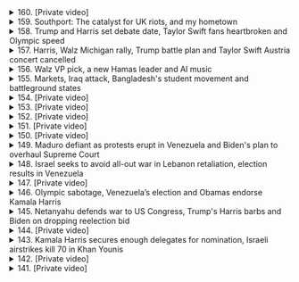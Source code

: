 <details>
<summary>160. [Private video]</summary><br>

<a href="https://www.youtube.com/watch?v=qh_elBDQEJs" target="_blank">
    <img src="https://img.youtube.com/vi/qh_elBDQEJs/maxresdefault.jpg" 
        alt="[Youtube]" width="200">
</a>

# [Private video]


</details>

<details>
<summary>159. Southport: The catalyst for UK riots, and my hometown</summary><br>

<a href="https://www.youtube.com/watch?v=U9hqu6f9SAI" target="_blank">
    <img src="https://img.youtube.com/vi/U9hqu6f9SAI/maxresdefault.jpg" 
        alt="[Youtube]" width="200">
</a>

# Southport: The catalyst for UK riots, and my hometown


</details>

<details>
<summary>158. Trump and Harris set debate date, Taylor Swift fans heartbroken and Olympic speed</summary><br>

<a href="https://www.youtube.com/watch?v=VDBv4nF1I8w" target="_blank">
    <img src="https://img.youtube.com/vi/VDBv4nF1I8w/maxresdefault.jpg" 
        alt="[Youtube]" width="200">
</a>

# Trump and Harris set debate date, Taylor Swift fans heartbroken and Olympic speed


</details>

<details>
<summary>157. Harris, Walz Michigan rally, Trump battle plan and Taylor Swift Austria concert cancelled</summary><br>

<a href="https://www.youtube.com/watch?v=Fe7J2dIRGRw" target="_blank">
    <img src="https://img.youtube.com/vi/Fe7J2dIRGRw/maxresdefault.jpg" 
        alt="[Youtube]" width="200">
</a>

# Harris, Walz Michigan rally, Trump battle plan and Taylor Swift Austria concert cancelled


</details>

<details>
<summary>156. Walz VP pick, a new Hamas leader and AI music</summary><br>

<a href="https://www.youtube.com/watch?v=AprvOz4mg7I" target="_blank">
    <img src="https://img.youtube.com/vi/AprvOz4mg7I/maxresdefault.jpg" 
        alt="[Youtube]" width="200">
</a>

# Walz VP pick, a new Hamas leader and AI music


</details>

<details>
<summary>155. Markets, Iraq attack, Bangladesh's student movement and battleground states</summary><br>

<a href="https://www.youtube.com/watch?v=hN8D9a1ZP_o" target="_blank">
    <img src="https://img.youtube.com/vi/hN8D9a1ZP_o/maxresdefault.jpg" 
        alt="[Youtube]" width="200">
</a>

# Markets, Iraq attack, Bangladesh's student movement and battleground states


</details>

<details>
<summary>154. [Private video]</summary><br>

<a href="https://www.youtube.com/watch?v=9GSR5Q6VfAc" target="_blank">
    <img src="https://img.youtube.com/vi/9GSR5Q6VfAc/maxresdefault.jpg" 
        alt="[Youtube]" width="200">
</a>

# [Private video]


</details>

<details>
<summary>153. [Private video]</summary><br>

<a href="https://www.youtube.com/watch?v=SVd2WUFfBJI" target="_blank">
    <img src="https://img.youtube.com/vi/SVd2WUFfBJI/maxresdefault.jpg" 
        alt="[Youtube]" width="200">
</a>

# [Private video]


</details>

<details>
<summary>152. [Private video]</summary><br>

<a href="https://www.youtube.com/watch?v=hESBegAjucc" target="_blank">
    <img src="https://img.youtube.com/vi/hESBegAjucc/maxresdefault.jpg" 
        alt="[Youtube]" width="200">
</a>

# [Private video]


</details>

<details>
<summary>151. [Private video]</summary><br>

<a href="https://www.youtube.com/watch?v=J_XwBBngePA" target="_blank">
    <img src="https://img.youtube.com/vi/J_XwBBngePA/maxresdefault.jpg" 
        alt="[Youtube]" width="200">
</a>

# [Private video]


</details>

<details>
<summary>150. [Private video]</summary><br>

<a href="https://www.youtube.com/watch?v=1o6c_0AiJrQ" target="_blank">
    <img src="https://img.youtube.com/vi/1o6c_0AiJrQ/maxresdefault.jpg" 
        alt="[Youtube]" width="200">
</a>

# [Private video]


</details>

<details>
<summary>149. Maduro defiant as protests erupt in Venezuela and Biden's plan to overhaul Supreme Court</summary><br>

<a href="https://www.youtube.com/watch?v=9VekURGjzCA" target="_blank">
    <img src="https://img.youtube.com/vi/9VekURGjzCA/maxresdefault.jpg" 
        alt="[Youtube]" width="200">
</a>

# Maduro defiant as protests erupt in Venezuela and Biden's plan to overhaul Supreme Court


</details>

<details>
<summary>148. Israel seeks to avoid all-out war in Lebanon retaliation, election results in Venezuela</summary><br>

<a href="https://www.youtube.com/watch?v=KJGFO4ELGlI" target="_blank">
    <img src="https://img.youtube.com/vi/KJGFO4ELGlI/maxresdefault.jpg" 
        alt="[Youtube]" width="200">
</a>

# Israel seeks to avoid all-out war in Lebanon retaliation, election results in Venezuela


</details>

<details>
<summary>147. [Private video]</summary><br>

<a href="https://www.youtube.com/watch?v=_9Y7rDueVSk" target="_blank">
    <img src="https://img.youtube.com/vi/_9Y7rDueVSk/maxresdefault.jpg" 
        alt="[Youtube]" width="200">
</a>

# [Private video]


</details>

<details>
<summary>146. Olympic sabotage, Venezuela’s election and Obamas endorse Kamala Harris</summary><br>

<a href="https://www.youtube.com/watch?v=ILSJHFcfPF8" target="_blank">
    <img src="https://img.youtube.com/vi/ILSJHFcfPF8/maxresdefault.jpg" 
        alt="[Youtube]" width="200">
</a>

# Olympic sabotage, Venezuela’s election and Obamas endorse Kamala Harris


</details>

<details>
<summary>145. Netanyahu defends war to US Congress, Trump's Harris barbs and Biden on dropping reelection bid</summary><br>

<a href="https://www.youtube.com/watch?v=WH1hXMRPwf8" target="_blank">
    <img src="https://img.youtube.com/vi/WH1hXMRPwf8/maxresdefault.jpg" 
        alt="[Youtube]" width="200">
</a>

# Netanyahu defends war to US Congress, Trump's Harris barbs and Biden on dropping reelection bid


</details>

<details>
<summary>144. [Private video]</summary><br>

<a href="https://www.youtube.com/watch?v=e1a5jIoXAcE" target="_blank">
    <img src="https://img.youtube.com/vi/e1a5jIoXAcE/maxresdefault.jpg" 
        alt="[Youtube]" width="200">
</a>

# [Private video]


</details>

<details>
<summary>143. Kamala Harris secures enough delegates for nomination, Israeli airstrikes kill 70 in Khan Younis</summary><br>

<a href="https://www.youtube.com/watch?v=x9cEthvdfbM" target="_blank">
    <img src="https://img.youtube.com/vi/x9cEthvdfbM/maxresdefault.jpg" 
        alt="[Youtube]" width="200">
</a>

# Kamala Harris secures enough delegates for nomination, Israeli airstrikes kill 70 in Khan Younis


</details>

<details>
<summary>142. [Private video]</summary><br>

<a href="https://www.youtube.com/watch?v=X9R4kLcyROQ" target="_blank">
    <img src="https://img.youtube.com/vi/X9R4kLcyROQ/maxresdefault.jpg" 
        alt="[Youtube]" width="200">
</a>

# [Private video]


</details>

<details>
<summary>141. [Private video]</summary><br>

<a href="https://www.youtube.com/watch?v=_Y_Yw7INehQ" target="_blank">
    <img src="https://img.youtube.com/vi/_Y_Yw7INehQ/maxresdefault.jpg" 
        alt="[Youtube]" width="200">
</a>

# [Private video]


</details>

